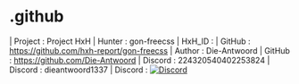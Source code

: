 # .github

| Project : Project HxH
| Hunter  : gon-freecss
| HxH_ID  :
| GitHub  : https://github.com/hxh-report/gon-freecss
| Author  : Die-Antwoord
| GitHub  : https://github.com/Die-Antwoord
| Discord : 224320540402253824
| Discord : dieantwoord1337
| Discord : [![Discord](https://img.shields.io/badge/Discord-Server-000?style=for-the-badge&color=1a56bc&logo=Discord)][discord]

<!--

-->

[leetcode]: https://leetcode.com/Die-Antwoord/
[replit]: https://replit.com/@Die-Antwoord
[gitlab]: https://gitlab.com/die-antwoord
[codepen]: https://codepen.io/Die-Antwoord
[blacklister]: https://blacklister.xyz/
[dangercord]: https://dangercord.com
[discord]: https://discord.gg/blacklister
[bitbucket]: https://bitbucket.org/dieantwoord1
[stackoverflow]: https://stackoverflow.com/users/20395182/die-antwoord
[npmjs]: https://www.npmjs.com/~dieantwoord
[fbhostaf]: https://frostbite.host/aff.php?aff=2
[gxhostaf]: https://globalx-hosting.com/affiliate/dQV3jbuc




